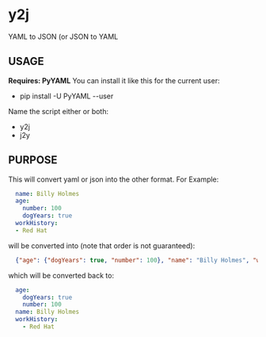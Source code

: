 # y2j
YAML to JSON (or JSON to YAML
## USAGE
**Requires: PyYAML**
You can install it like this for the current user:
* pip install -U PyYAML --user

Name the script either or both:
* y2j
* j2y

## PURPOSE
This will convert yaml or json into the other format. For Example:

```yaml
  name: Billy Holmes
  age:
    number: 100
    dogYears: true
  workHistory:
  - Red Hat
```

will be converted into (note that order is not guaranteed):

```json
  {"age": {"dogYears": true, "number": 100}, "name": "Billy Holmes", "workHistory": ["Red Hat"]}
```

which will be converted back to:

```yaml
  age:
    dogYears: true
    number: 100
  name: Billy Holmes
  workHistory:
    - Red Hat
```

